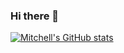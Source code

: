 ### Hi there 👋

[![Mitchell's GitHub stats](https://github-readme-stats.vercel.app/api?username=MPerry-SB)](https://github.com/MPerry-SB/github-readme-stats)








<!--
**MPerry-SB/MPerry-SB** is a ✨ _special_ ✨ repository because its `README.md` (this file) appears on your GitHub profile.

Here are some ideas to get you started:

- 🔭 I’m currently working on ...
- 🌱 I’m currently learning ...
- 👯 I’m looking to collaborate on ...
- 🤔 I’m looking for help with ...
- 💬 Ask me about ...
- 📫 How to reach me: ...

-->
